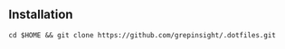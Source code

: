 Installation
-------------

```shell
cd $HOME && git clone https://github.com/grepinsight/.dotfiles.git
```
